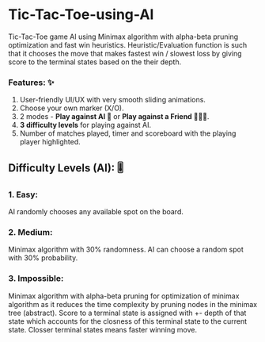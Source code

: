 # Tic-Tac-Toe-using-AI
Tic-Tac-Toe game AI using Minimax algorithm with alpha-beta pruning optimization and fast win heuristics.
Heuristic/Evaluation function is such that it chooses the move that makes fastest win / slowest loss by giving score to the terminal states based on the their depth.

### Features: ✨

1. User-friendly UI/UX with very smooth sliding animations.
2. Choose your own marker (X/O).
3. 2 modes - **Play against AI 🤖** or **Play against a Friend 🙋🏻‍♂️**.
4. **3 difficulty levels** for playing against AI.
5. Number of matches played, timer and scoreboard with the playing player highlighted.

## Difficulty Levels (AI): 🎚️
### 1. Easy: 
AI randomly chooses any available spot on the board.

### 2. Medium:
Minimax algorithm with 30% randomness. AI can choose a random spot with 30% probability.

### 3. Impossible:
Minimax algorithm with alpha-beta pruning for optimization of minimax algorithm as it reduces the time complexity by pruning nodes in the minimax tree (abstract).
Score to a terminal state is assigned with +- depth of that state which accounts for the closness of this terminal state to the current state. Closser terminal states means faster winning move.
